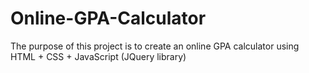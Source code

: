# Online-GPA-Calculator
The purpose of this project is to create an online GPA calculator using HTML + CSS + JavaScript (JQuery library)
